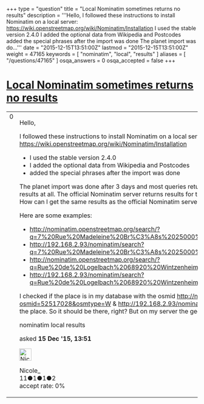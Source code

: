 +++
type = "question"
title = "Local Nominatim sometimes returns no results"
description = '''Hello, I followed these instructions to install Nominatim on a local server: https://wiki.openstreetmap.org/wiki/Nominatim/Installation  I used the stable version 2.4.0 I added the optional data from Wikipedia and Postcodes added the special phrases after the import was done  The planet import was do...'''
date = "2015-12-15T13:51:00Z"
lastmod = "2015-12-15T13:51:00Z"
weight = 47165
keywords = [ "nominatim", "local", "results" ]
aliases = [ "/questions/47165" ]
osqa_answers = 0
osqa_accepted = false
+++

<div class="headNormal">

# [Local Nominatim sometimes returns no results](/questions/47165/local-nominatim-sometimes-returns-no-results)

</div>

<div id="main-body">

<div id="askform">

<table id="question-table" style="width:100%;">
<colgroup>
<col style="width: 50%" />
<col style="width: 50%" />
</colgroup>
<tbody>
<tr>
<td style="width: 30px; vertical-align: top"><div class="vote-buttons">
<span id="post-47165-upvote" class="ajax-command post-vote up" rel="nofollow" title="I like this post (click again to cancel)"> </span>
<div id="post-47165-score" class="post-score" title="current number of votes">
0
</div>
<span id="post-47165-downvote" class="ajax-command post-vote down" rel="nofollow" title="I dont like this post (click again to cancel)"> </span> <span id="favorite-mark" class="ajax-command favorite-mark" rel="nofollow" title="mark/unmark this question as favorite (click again to cancel)"> </span>
<div id="favorite-count" class="favorite-count">
&#10;</div>
</div></td>
<td><div id="item-right">
<div class="question-body">
<p>Hello,</p>
<p>I followed these instructions to install Nominatim on a local server: <a href="https://wiki.openstreetmap.org/wiki/Nominatim/Installation">https://wiki.openstreetmap.org/wiki/Nominatim/Installation</a></p>
<ul>
<li>I used the stable version 2.4.0</li>
<li>I added the optional data from Wikipedia and Postcodes</li>
<li>added the special phrases after the import was done</li>
</ul>
<p>The planet import was done after 3 days and most queries return results. However for some addresses I get no results at all. The official Nominatim server returns results for the same addresses. What is wrong with my server? How can I get the same results as the official Nominatim server? Did I miss something in the import?</p>
<p>Here are some examples:</p>
<ul>
<li><a href="http://nominatim.openstreetmap.org/search/?q=7%20Rue%20Madeleine%20Br%C3%A8s%2025000%20Besan%C3%A7on&amp;format=json&amp;addressdetails=1">http://nominatim.openstreetmap.org/search/?q=7%20Rue%20Madeleine%20Br%C3%A8s%2025000%20Besan%C3%A7on&amp;format=json&amp;addressdetails=1</a></li>
<li><a href="http://192.168.2.93/nominatim/search?q=7%20Rue%20Madeleine%20Br%C3%A8s%2025000%20Besan%C3%A7on&amp;format=json&amp;addressdetails=1">http://192.168.2.93/nominatim/search?q=7%20Rue%20Madeleine%20Br%C3%A8s%2025000%20Besan%C3%A7on&amp;format=json&amp;addressdetails=1</a></li>
<li><a href="http://nominatim.openstreetmap.org/search/?q=Rue%20de%20Logelbach%2068920%20Wintzenheim&amp;format=json&amp;addressdetails=1">http://nominatim.openstreetmap.org/search/?q=Rue%20de%20Logelbach%2068920%20Wintzenheim&amp;format=json&amp;addressdetails=1</a></li>
<li><a href="http://192.168.2.93/nominatim/search?q=Rue%20de%20Logelbach%2068920%20Wintzenheim&amp;format=json&amp;addressdetails=1">http://192.168.2.93/nominatim/search?q=Rue%20de%20Logelbach%2068920%20Wintzenheim&amp;format=json&amp;addressdetails=1</a></li>
</ul>
<p>I checked if the place is in my database with the osmid <a href="http://nominatim.openstreetmap.org/details?osmid=52517028&amp;osmtype=W">http://nominatim.openstreetmap.org/details?osmid=52517028&amp;osmtype=W</a> &amp; <a href="http://192.168.2.93/nominatim/details?osmid=52517028&amp;osmtype=W">http://192.168.2.93/nominatim/details?osmid=52517028&amp;osmtype=W</a> both have the place. So it should be there, right? But on my server the geocoder gives no results.</p>
</div>
<div id="question-tags" class="tags-container tags">
<span class="post-tag tag-link-nominatim" rel="tag" title="see questions tagged &#39;nominatim&#39;">nominatim</span> <span class="post-tag tag-link-local" rel="tag" title="see questions tagged &#39;local&#39;">local</span> <span class="post-tag tag-link-results" rel="tag" title="see questions tagged &#39;results&#39;">results</span>
</div>
<div id="question-controls" class="post-controls">
&#10;</div>
<div class="post-update-info-container">
<div class="post-update-info post-update-info-user">
<p>asked <strong>15 Dec '15, 13:51</strong></p>
<img src="https://secure.gravatar.com/avatar/2b2c4fde9361e348907f0386c3f64197?s=32&amp;d=identicon&amp;r=g" class="gravatar" width="32" height="32" alt="Nicole_&#39;s gravatar image" />
<p><span>Nicole_</span><br />
<span class="score" title="11 reputation points">11</span><span title="1 badges"><span class="badge1">●</span><span class="badgecount">1</span></span><span title="1 badges"><span class="silver">●</span><span class="badgecount">1</span></span><span title="2 badges"><span class="bronze">●</span><span class="badgecount">2</span></span><br />
<span class="accept_rate" title="Rate of the user&#39;s accepted answers">accept rate:</span> <span title="Nicole_ has no accepted answers">0%</span></p>
</div>
</div>
<div id="comments-container-47165" class="comments-container">
&#10;</div>
<div id="comment-tools-47165" class="comment-tools">
&#10;</div>
<div class="clear">
&#10;</div>
<div id="comment-47165-form-container" class="comment-form-container">
&#10;</div>
<div class="clear">
&#10;</div>
</div></td>
</tr>
</tbody>
</table>

</div>

</div>


